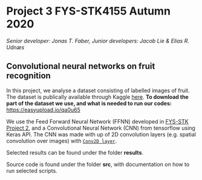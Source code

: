 # Project 3 FYS-STK4155 Autumn 2020

*Senior developer: Jonas T. Faber, Junior developers: Jacob Lie & Elias R. Udnæs*

## Convolutional neural networks on fruit recognition

In this project, we analyse a dataset consisting of labelled images of fruit. The dataset is publically available through Kaggle [here](https://www.kaggle.com/chrisfilo/fruit-recognition). **To download the part of the dataset we use, and what is needed to run our codes:** https://easyupload.io/qa0u65

We use the Feed Forward Neural Network (FFNN) developed in [FYS-STK Project 2](https://github.com/jacobllie/FYS-STK4155/tree/master/Project2), and a Convolutional Neural Network (CNN) from tensorflow using Keras API. The CNN was made with up of 2D convolution layers (e.g. spatial convolution over images) with [`Conv2D layer`](https://keras.io/api/layers/convolution_layers/convolution2d/).

Selected results can be found under the folder **results**.

Source code is found under the folder **src**, with documentation on how to run selected scripts.
